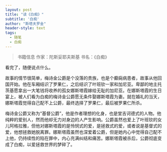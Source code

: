 ```yaml
---
layout: post
title: "读《白痴》"
subtitle: '白痴'
author: "斯塔夫罗金"
header-style: text
tags:
  - 随笔
  - 白痴
---
```


> 书籍信息  作家：陀斯妥耶夫斯基  书名：《白痴》

看完了，随便说点什么。

故事的情节很简单，梅诗金公爵是个没落的贵族，也是个癫痫病患者，故事从他回国开始。他在车厢结识了罗果仁，之后结识了叶班钦一家和加尼亚。卑鄙的地主托茨基愿拿出一大笔钱将收养的孤女娜斯塔霞嫁给无耻的加尼亚。在娜斯塔霞的生日宴上，被人们看为白痴的梅诗金公爵愿无条件娶娜斯塔霞为妻。就在婚礼的当天，娜斯塔霞觉得自己配不上公爵，最终选择了罗果仁，最后被罗果仁所杀。

梅诗金公爵又称为“基督公爵”，他是作者理想的化身，也是堂吉诃德式的人物。他纯粹的爱别人，然而他却无力对身边的人产生影响。公爵虽然也爱上了叶班钦的女儿阿格拉雅，但他对娜斯塔霞的是怜悯式的爱，是拯救式的爱，或者说是基督式的爱，他想拯救她脱离罪。娜斯塔霞虽然也深爱着公爵，但是她内心中觉得自己配不上他，仍持续性的陷在罪中，内心充满纠结和痛苦。娜斯塔霞被杀后，公爵彻底变成了白痴，以爱拯救世界的梦碎了。
